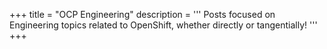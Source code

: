 +++
title = "OCP Engineering"
description = '''
Posts focused on Engineering topics related to OpenShift, whether directly or tangentially!
'''
+++